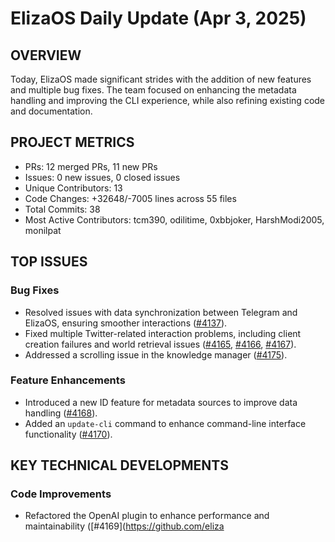 # ElizaOS Daily Update (Apr 3, 2025)

## OVERVIEW 
Today, ElizaOS made significant strides with the addition of new features and multiple bug fixes. The team focused on enhancing the metadata handling and improving the CLI experience, while also refining existing code and documentation.

## PROJECT METRICS
- PRs: 12 merged PRs, 11 new PRs
- Issues: 0 new issues, 0 closed issues
- Unique Contributors: 13
- Code Changes: +32648/-7005 lines across 55 files
- Total Commits: 38
- Most Active Contributors: tcm390, odilitime, 0xbbjoker, HarshModi2005, monilpat

## TOP ISSUES
### Bug Fixes
- Resolved issues with data synchronization between Telegram and ElizaOS, ensuring smoother interactions ([#4137](https://github.com/elizaos/eliza/pull/4137)).
- Fixed multiple Twitter-related interaction problems, including client creation failures and world retrieval issues ([#4165](https://github.com/elizaos/eliza/pull/4165), [#4166](https://github.com/elizaos/eliza/pull/4166), [#4167](https://github.com/elizaos/eliza/pull/4167)).
- Addressed a scrolling issue in the knowledge manager ([#4175](https://github.com/elizaos/eliza/pull/4175)).

### Feature Enhancements
- Introduced a new ID feature for metadata sources to improve data handling ([#4168](https://github.com/elizaos/eliza/pull/4168)).
- Added an `update-cli` command to enhance command-line interface functionality ([#4170](https://github.com/elizaos/eliza/pull/4170)).

## KEY TECHNICAL DEVELOPMENTS
### Code Improvements
- Refactored the OpenAI plugin to enhance performance and maintainability ([#4169](https://github.com/eliza